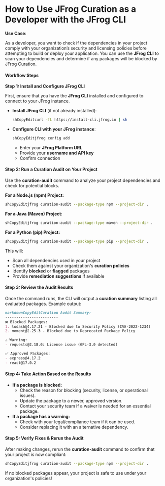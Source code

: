 # How to Use JFrog Curation as a Developer with the JFrog CLI

**Use Case:**

As a developer, you want to check if the dependencies in your project comply with your organization’s security and licensing policies before attempting to build or deploy your application. You can use the **JFrog CLI** to scan your dependencies and determine if any packages will be blocked by JFrog Curation.

#### **Workflow Steps**

**Step 1: Install and Configure JFrog CLI**

First, ensure that you have the **JFrog CLI** installed and configured to connect to your JFrog instance.

*   **Install JFrog CLI** (if not already installed):

    ```sh
    shCopyEditcurl -fL https://install-cli.jfrog.io | sh
    ```
*   **Configure CLI with your JFrog instance**:

    ```sh
    shCopyEditjfrog config add
    ```

    * Enter your **JFrog Platform URL**
    * Provide your **username and API key**
    * Confirm connection

#### **Step 2: Run a Curation Audit on Your Project**

Use the **curation-audit** command to analyze your project dependencies and check for potential blocks.

**For a Node.js (npm) Project:**

```sh
shCopyEditjfrog curation-audit --package-type npm --project-dir .
```

**For a Java (Maven) Project:**

```sh
shCopyEditjfrog curation-audit --package-type maven --project-dir .
```

**For a Python (pip) Project:**

```sh
shCopyEditjfrog curation-audit --package-type pip --project-dir .
```

This will:

* Scan all dependencies used in your project
* Check them against your organization's **curation policies**
* Identify **blocked** or **flagged** packages
* Provide **remediation suggestions** if available

#### **Step 3: Review the Audit Results**

Once the command runs, the CLI will output a **curation summary** listing all evaluated packages. Example output:

```markdown
markdownCopyEditCuration Audit Summary:
------------------------
❌ Blocked Packages:
1. lodash@4.17.21 - Blocked due to Security Policy (CVE-2022-1234)
2. moment@2.25.3 - Blocked due to Deprecated Package Policy

⚠️ Warning:
- requests@2.18.0: License issue (GPL-3.0 detected)

✅ Approved Packages:
- express@4.17.2
- react@17.0.2
```

#### **Step 4: Take Action Based on the Results**

* **If a package is blocked:**
  * Check the reason for blocking (security, license, or operational issues).
  * Update the package to a newer, approved version.
  * Contact your security team if a waiver is needed for an essential package.
* **If a package has a warning:**
  * Check with your legal/compliance team if it can be used.
  * Consider replacing it with an alternative dependency.

#### **Step 5: Verify Fixes & Rerun the Audit**

After making changes, rerun the **curation-audit** command to confirm that your project is now compliant:

```sh
shCopyEditjfrog curation-audit --package-type npm --project-dir .
```

If no blocked packages appear, your project is safe to use under your organization's policies!
